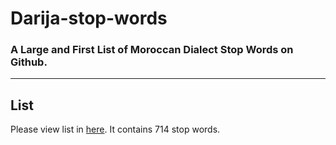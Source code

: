 # Darija-stop-words
### A Large and First List of Moroccan Dialect Stop Words on Github.
-------
## List 
Please view list in [here](https://github.com/ze4one/darija-stop-words/blob/main/stopwords.txt). It contains 714 stop words.

